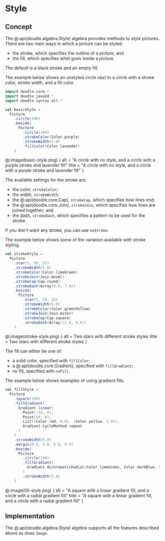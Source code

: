 # Style

## Concept

The @:api(doodle.algebra.Style) algebra provides methods to style pictures. There are two main ways in which a picture can be styled:

- the stroke, which specifies the outline of a picture; and
- the fill, which specifies what goes inside a picture.

The default is a black stroke and an empty fill.

The example below shows an unstyled circle next to a circle with a stroke color, stroke width, and a fill color.

```scala mdoc:silent
import doodle.core.*
import doodle.java2d.*
import doodle.syntax.all.*

val basicStyle =
  Picture
    .circle(100)
    .beside(
      Picture
        .circle(100)
        .strokeColor(Color.purple)
        .strokeWidth(5.0)
        .fillColor(Color.lavender)
    )
```

@:image(basic-style.png) {
  alt = "A circle with no style, and a circle with a purple stroke and lavender fill"
  title = "A circle with no style, and a circle with a purple stroke and lavender fill"
}

The available settings for the stroke are:

- the color, `strokeColor`;
- the width, `strokeWidth`;
- the @:api(doodle.core.Cap), `strokeCap`, which specifies how lines end;
- the @:api(doodle.core.Join), `strokeJoin`, which specifies how lines are joined together; and
- the dash, `strokeDash`, which specifies a pattern to be used for the stroke.

If you don't want any stroke, you can use `noStroke`.

The example below shows some of the variation available with stroke styling.


```scala mdoc:silent
val strokeStyle =
  Picture
    .star(5, 50, 25)
    .strokeWidth(5.0)
    .strokeColor(Color.limeGreen)
    .strokeJoin(Join.bevel)
    .strokeCap(Cap.round)
    .strokeDash(Array(9.0, 7.0))
    .beside(
      Picture
        .star(5, 50, 25)
        .strokeWidth(5.0)
        .strokeColor(Color.greenYellow)
        .strokeJoin(Join.miter)
        .strokeCap(Cap.square)
        .strokeDash(Array(12.0, 9.0))
    )
```

@:image(stroke-style.png) {
  alt = Two stars with different stroke styles
  title = Two stars with different stroke styles
}

The fill can either be one of:

- a solid color, specified with `fillColor`;
- a @:api(doodle.core.Gradient), specified with `fillGradient`;
- no fill, specified with `noFill`.

The example below shows examples of using gradient fills.

```scala mdoc:silent
val fillStyle =
  Picture
    .square(100)
    .fillGradient(
      Gradient.linear(
        Point(-50, 0),
        Point(50, 0),
        List((Color.red, 0.0), (Color.yellow, 1.0)),
        Gradient.CycleMethod.repeat
      )
    )
    .strokeWidth(5.0)
    .margin(0.0, 5.0, 0.0, 0.0)
    .beside(
      Picture
        .circle(100)
        .fillGradient(
          Gradient.dichromaticRadial(Color.limeGreen, Color.darkBlue, 50)
        )
        .strokeWidth(5.0)
    )
```

@:image(fill-style.png) {
  alt = "A square with a linear gradient fill, and a circle with a radial gradient fill"
  title = "A square with a linear gradient fill, and a circle with a radial gradient fill"
}


## Implementation

The @:api(doodle.algebra.Style) algebra supports all the features described above as does `Image`.

